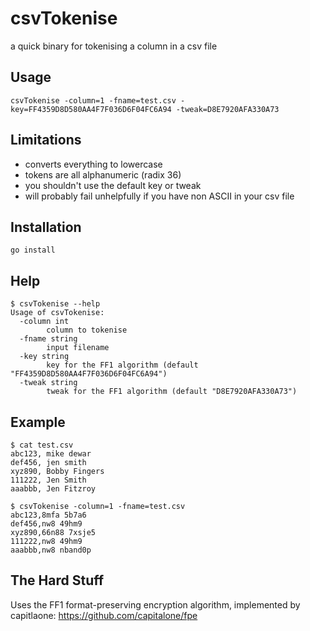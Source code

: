 # csvTokenise
a quick binary for tokenising a column in a csv file

## Usage
```
csvTokenise -column=1 -fname=test.csv -key=FF4359D8D580AA4F7F036D6F04FC6A94 -tweak=D8E7920AFA330A73
```

## Limitations

* converts everything to lowercase
* tokens are all alphanumeric (radix 36)
* you shouldn't use the default key or tweak
* will probably fail unhelpfully if you have non ASCII in your csv file

## Installation

```
go install
```

## Help
```
$ csvTokenise --help
Usage of csvTokenise:
  -column int
        column to tokenise
  -fname string
        input filename
  -key string
        key for the FF1 algorithm (default "FF4359D8D580AA4F7F036D6F04FC6A94")
  -tweak string
        tweak for the FF1 algorithm (default "D8E7920AFA330A73")
```


## Example
```
$ cat test.csv
abc123, mike dewar
def456, jen smith
xyz890, Bobby Fingers
111222, Jen Smith
aaabbb, Jen Fitzroy

$ csvTokenise -column=1 -fname=test.csv
abc123,8mfa 5b7a6
def456,nw8 49hm9
xyz890,66n88 7xsje5
111222,nw8 49hm9
aaabbb,nw8 nband0p
```

## The Hard Stuff

Uses the FF1 format-preserving encryption algorithm, implemented by capitlaone: https://github.com/capitalone/fpe

